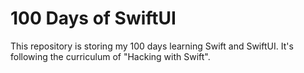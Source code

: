 # 100 Days of SwiftUI

This repository is storing my 100 days learning Swift and SwiftUI.
It's following the curriculum of "Hacking with Swift".
